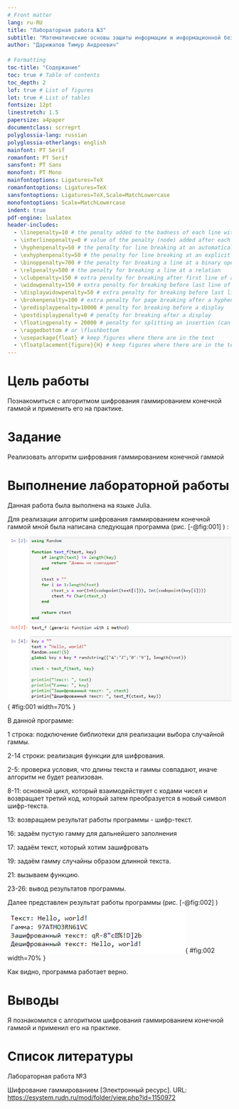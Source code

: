 ```yaml
---
# Front matter
lang: ru-RU
title: "Лабораторная работа №3"
subtitle: "Математические основы защиты информации и информационной безопасности"
author: "Дарижапов Тимур Андреевич"

# Formatting
toc-title: "Содержание"
toc: true # Table of contents
toc_depth: 2
lof: true # List of figures
lot: true # List of tables
fontsize: 12pt
linestretch: 1.5
papersize: a4paper
documentclass: scrreprt
polyglossia-lang: russian
polyglossia-otherlangs: english
mainfont: PT Serif
romanfont: PT Serif
sansfont: PT Sans
monofont: PT Mono
mainfontoptions: Ligatures=TeX
romanfontoptions: Ligatures=TeX
sansfontoptions: Ligatures=TeX,Scale=MatchLowercase
monofontoptions: Scale=MatchLowercase
indent: true
pdf-engine: lualatex
header-includes:
  - \linepenalty=10 # the penalty added to the badness of each line within a paragraph (no associated penalty node) Increasing the value makes tex try to have fewer lines in the paragraph.
  - \interlinepenalty=0 # value of the penalty (node) added after each line of a paragraph.
  - \hyphenpenalty=50 # the penalty for line breaking at an automatically inserted hyphen
  - \exhyphenpenalty=50 # the penalty for line breaking at an explicit hyphen
  - \binoppenalty=700 # the penalty for breaking a line at a binary operator
  - \relpenalty=500 # the penalty for breaking a line at a relation
  - \clubpenalty=150 # extra penalty for breaking after first line of a paragraph
  - \widowpenalty=150 # extra penalty for breaking before last line of a paragraph
  - \displaywidowpenalty=50 # extra penalty for breaking before last line before a display math
  - \brokenpenalty=100 # extra penalty for page breaking after a hyphenated line
  - \predisplaypenalty=10000 # penalty for breaking before a display
  - \postdisplaypenalty=0 # penalty for breaking after a display
  - \floatingpenalty = 20000 # penalty for splitting an insertion (can only be split footnote in standard LaTeX)
  - \raggedbottom # or \flushbottom
  - \usepackage{float} # keep figures where there are in the text
  - \floatplacement{figure}{H} # keep figures where there are in the text
---
```


# Цель работы

Познакомиться с алгоритмом шифрования гаммированием конечной гаммой и применить его на практике.

# Задание

Реализовать алгоритм шифрования гаммированием конечной гаммой

# Выполнение лабораторной работы

Данная работа была выполнена на языке Julia. 

Для реализации алгоритм шифрования гаммированием конечной гаммой мной была написана следующая программа (рис. [-@fig:001] ) :

![Программа реализации шифра](image/1.png){ #fig:001 width=70% }

В данной программе: 

1 строка: подключение библиотеки для реализации выбора случайной гаммы.

2-14 строки: реализация функции для шифрования.

2-5: проверка условия, что длины текста и гаммы совпадают, иначе алгоритм не будет реализован.

8-11: основной цикл, который взаимодействует с кодами чисел и возвращает третий код, который затем преобразуется в новый символ шифр-текста. 

13: возвращаем результат работы программы - шифр-текст. 

16: задаём пустую гамму для дальнейшего заполнения

17: задаём текст, который хотим зашифровать

19: задаём гамму случайны образом длинной текста. 

21: вызываем функцию. 

23-26: вывод результатов программы.

Далее представлен результат работы программы (рис. [-@fig:002] )

![Вывод программы](image/2.png){ #fig:002 width=70% }

Как видно, программа работает верно.



# Выводы

Я познакомился с алгоритмом шифрования гаммированием конечной гаммой и применил его на практике.

# Список литературы

Лабораторная работа №3

Шифрование гаммированием [Электронный ресурс]. URL: https://esystem.rudn.ru/mod/folder/view.php?id=1150972

